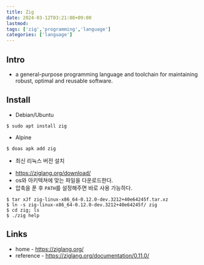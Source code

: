 ```yaml
---
title: Zig
date: 2024-03-12T03:21:08+09:00
lastmod:
tags: ['zig','programming','language']
categories: ['language']
---
```


## Intro
* a general-purpose programming language and toolchain for maintaining robust, optimal and reusable software.

## Install

* Debian/Ubuntu
```console
$ sudo apt install zig
```

* Alpine
```console
$ doas apk add zig
```

* 최신 리눅스 버전 설치
- <https://ziglang.org/download/>
- os와 아키텍쳐에 맞는 파일을 다운로드한다.
- 압축을 푼 후 `PATH`를 설정해주면 바로 사용 가능하다.

```console
$ tar xJf zig-linux-x86_64-0.12.0-dev.3212+40e64245f.tar.xz
$ ln -s zig-linux-x86_64-0.12.0-dev.3212+40e64245f/ zig
$ cd zig; ls 
$ ./zig help
```

## Links
* home - <https://ziglang.org/>
* reference - <https://ziglang.org/documentation/0.11.0/>
